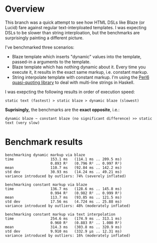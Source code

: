 # Overview

This branch was a quick attempt to see how HTML DSLs like Blaze (or Lucid) fare against regular text-interploated templates. I was expecting DSLs to be slower than string interploation, but the benchmarks are surprisingly painting a different picture.

I've benchmarked three scenarios:

* Blaze template which inserts "dynamic" values into the template, passed-in a arguments to the template.
* Blaze template which has nothing dynamic about it. Every time you execute it, it results in the exact same markup, i.e. constant markup.
* String interpolate template with constant markup. I'm using the [Perl6 quasi-quoting library](http://hackage.haskell.org/package/interpolatedstring-perl6-0.9.0/docs/Text-InterpolatedString-Perl6.html) to deal with multi-line strings in Haskell.

I was exepcting the following results in order of execution speed:

```
static text (fastest) > static blaze > dynamic blaze (slowest)
```

**Suprisingly,** the benchmarks are the **exact opposite**, i.e.:

```
dynamic blaze ~ constant blaze (no significant difference) >> static text (very slow)
```

# Benchmark results

```
benchmarking dynamic markup via blaze
time                 153.1 ms   (114.1 ms .. 209.5 ms)
                     0.893 R²   (0.796 R² .. 0.997 R²)
mean                 110.7 ms   (92.84 ms .. 142.2 ms)
std dev              30.93 ms   (14.24 ms .. 49.21 ms)
variance introduced by outliers: 74% (severely inflated)

benchmarking constant markup via blaze
time                 136.7 ms   (128.6 ms .. 145.8 ms)
                     0.994 R²   (0.982 R² .. 0.999 R²)
mean                 113.7 ms   (93.85 ms .. 121.5 ms)
std dev              17.56 ms   (4.724 ms .. 25.88 ms)
variance introduced by outliers: 48% (moderately inflated)

benchmarking constant markup via text interpolation
time                 254.6 ms   (174.9 ms .. 313.1 ms)
                     0.960 R²   (0.883 R² .. 1.000 R²)
mean                 314.3 ms   (303.8 ms .. 320.9 ms)
std dev              9.910 ms   (332.9 μs .. 12.31 ms)
variance introduced by outliers: 16% (moderately inflated)
```